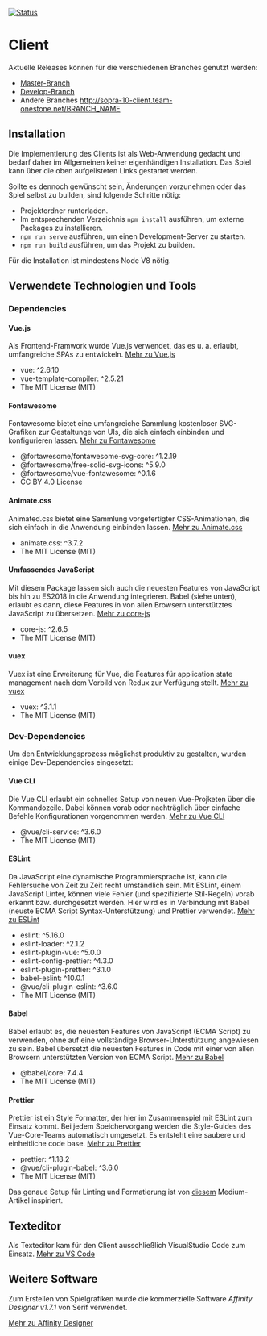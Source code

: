 [![Status](https://travis-ci.org/SoPra-Team-10/Client.svg?branch=master)](https://travis-ci.org/SoPra-Team-10/Client)
# Client
Aktuelle Releases können für die verschiedenen Branches genutzt werden:
 * [Master-Branch](http://sopra-10-client.team-onestone.net/)
 * [Develop-Branch](http://sopra-10-client.team-onestone.net/Develop/)
 * Andere Branches http://sopra-10-client.team-onestone.net/BRANCH_NAME

## Installation

Die Implementierung des Clients ist als Web-Anwendung gedacht und bedarf daher im Allgemeinen keiner eigenhändigen Installation. Das Spiel kann über die oben aufgelisteten Links gestartet werden.

Sollte es dennoch gewünscht sein, Änderungen vorzunehmen oder das Spiel selbst zu builden, sind folgende Schritte nötig:

- Projektordner runterladen.
- Im entsprechenden Verzeichnis `npm install` ausführen, um externe Packages zu installieren.
- `npm run serve` ausführen, um einen Development-Server zu starten.
- `npm run build` ausführen, um das Projekt zu builden.

Für die Installation ist mindestens Node V8 nötig.

## Verwendete Technologien und Tools

### Dependencies

#### Vue.js
Als Frontend-Framwork wurde Vue.js verwendet, das es u. a. erlaubt, umfangreiche SPAs zu entwickeln.
[Mehr zu Vue.js](https://vuejs.org/)
- vue: ^2.6.10
- vue-template-compiler: ^2.5.21
- The MIT License (MIT)

#### Fontawesome
Fontawesome bietet eine umfangreiche Sammlung kostenloser SVG-Grafiken zur Gestaltunge von UIs, die sich einfach einbinden und konfigurieren lassen.
[Mehr zu Fontawesome](https://fontawesome.com/)
- @fortawesome/fontawesome-svg-core: ^1.2.19
- @fortawesome/free-solid-svg-icons: ^5.9.0
- @fortawesome/vue-fontawesome: ^0.1.6
- CC BY 4.0 License

#### Animate.css
Animated.css bietet eine Sammlung vorgefertigter CSS-Animationen, die sich einfach in die Anwendung einbinden lassen.
[Mehr zu Animate.css](https://daneden.github.io/animate.css/)
- animate.css: ^3.7.2
- The MIT License (MIT)

#### Umfassendes JavaScript
Mit diesem Package lassen sich auch die neuesten Features von JavaScript bis hin zu ES2018 in die Anwendung integrieren. Babel (siehe unten), erlaubt es dann, diese Features in von allen Browsern unterstütztes JavaScript zu übersetzen.
[Mehr zu core-js](https://www.npmjs.com/package/core-js)
- core-js: ^2.6.5
- The MIT License (MIT)


#### vuex
Vuex ist eine Erweiterung für Vue, die Features für application state management nach dem Vorbild von Redux zur Verfügung stellt.
[Mehr zu vuex](https://vuex.vuejs.org/)
- vuex: ^3.1.1
- The MIT License (MIT)


### Dev-Dependencies

Um den Entwicklungsprozess möglichst produktiv zu gestalten, wurden einige Dev-Dependencies eingesetzt:

#### Vue CLI
Die Vue CLI erlaubt ein schnelles Setup von neuen Vue-Projketen über die Kommandozeile. Dabei können vorab oder nachträglich über einfache Befehle Konfigurationen vorgenommen werden.
[Mehr zu Vue CLI](https://cli.vuejs.org/)
- @vue/cli-service: ^3.6.0
- The MIT License (MIT)


#### ESLint
Da JavaScript eine dynamische Programmiersprache ist, kann die Fehlersuche von Zeit zu Zeit recht umständlich sein.
Mit ESLint, einem JavaScript Linter, können viele Fehler (und spezifizierte Stil-Regeln) vorab erkannt bzw. durchgesetzt werden. Hier wird es in Verbindung mit Babel (neuste ECMA Script Syntax-Unterstützung) und Prettier verwendet.
[Mehr zu ESLint](https://eslint.org/)

- eslint: ^5.16.0
- eslint-loader: ^2.1.2
- eslint-plugin-vue: ^5.0.0
- eslint-config-prettier: ^4.3.0
- eslint-plugin-prettier: ^3.1.0
- babel-eslint: ^10.0.1
- @vue/cli-plugin-eslint: ^3.6.0
- The MIT License (MIT)


#### Babel
Babel erlaubt es, die neuesten Features von JavaScript (ECMA Script) zu verwenden, ohne auf eine vollständige Browser-Unterstützung angewiesen zu sein. Babel übersetzt die neuesten Features in Code mit einer von allen Browsern unterstützten Version von ECMA Script.
[Mehr zu Babel](https://babeljs.io/)
- @babel/core: 7.4.4
- The MIT License (MIT)


#### Prettier
Prettier ist ein Style Formatter, der hier im Zusammenspiel mit ESLint zum Einsatz kommt. Bei jedem Speichervorgang werden die Style-Guides des Vue-Core-Teams automatisch umgesetzt. Es entsteht eine saubere und einheitliche code base.
[Mehr zu Prettier](https://prettier.io/)
- prettier: ^1.18.2
- @vue/cli-plugin-babel: ^3.6.0
- The MIT License (MIT)


Das genaue Setup für Linting und Formatierung ist von [diesem](https://medium.com/@gogl.alex/how-to-properly-set-up-eslint-with-prettier-for-vue-or-nuxt-in-vscode-e42532099a9c) Medium-Artikel inspiriert.


## Texteditor

Als Texteditor kam für den Client ausschließlich VisualStudio Code zum Einsatz.
[Mehr zu VS Code](https://code.visualstudio.com/)

## Weitere Software

Zum Erstellen von Spielgrafiken wurde die kommerzielle Software *Affinity Designer v1.7.1* von Serif verwendet.

[Mehr zu Affinity Designer](https://affinity.serif.com/de/designer/)
